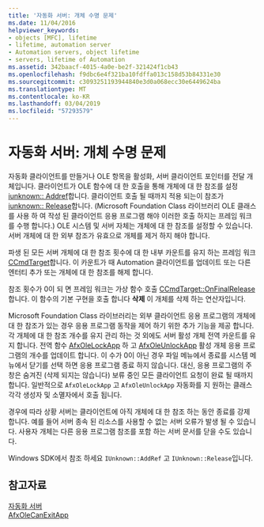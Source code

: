 ```yaml
---
title: '자동화 서버: 개체 수명 문제'
ms.date: 11/04/2016
helpviewer_keywords:
- objects [MFC], lifetime
- lifetime, automation server
- Automation servers, object lifetime
- servers, lifetime of Automation
ms.assetid: 342baacf-4015-4a0e-be2f-321424f1cb43
ms.openlocfilehash: f9dbc6e4f321ba10fdffa013c158d53b84331e30
ms.sourcegitcommit: c3093251193944840e3d0a068ecc30e6449624ba
ms.translationtype: MT
ms.contentlocale: ko-KR
ms.lasthandoff: 03/04/2019
ms.locfileid: "57293579"
---
```

# <a name="automation-servers-object-lifetime-issues"></a>자동화 서버: 개체 수명 문제

자동화 클라이언트를 만들거나 OLE 항목을 활성화, 서버 클라이언트 포인터를 전달 개체입니다. 클라이언트가 OLE 함수에 대 한 호출을 통해 개체에 대 한 참조를 설정 [iunknown:: Addref](/windows/desktop/api/unknwn/nf-unknwn-iunknown-addref)합니다. 클라이언트 호출 될 때까지 적용 되는이 참조가 [iunknown:: Release](/windows/desktop/api/unknwn/nf-unknwn-iunknown-release)합니다. (Microsoft Foundation Class 라이브러리 OLE 클래스를 사용 하 여 작성 된 클라이언트 응용 프로그램 해야 이러한 호출 하지는 프레임 워크를 수행 합니다.) OLE 시스템 및 서버 자체는 개체에 대 한 참조를 설정할 수 있습니다. 서버 개체에 대 한 외부 참조가 유효으로 개체를 제거 하지 해야 합니다.

파생 된 모든 서버 개체에 대 한 참조 횟수에 대 한 내부 카운트를 유지 하는 프레임 워크 [CCmdTarget](../mfc/reference/ccmdtarget-class.md)합니다. 이 카운트가 때 Automation 클라이언트를 업데이트 또는 다른 엔터티 추가 또는 개체에 대 한 참조를 해제 합니다.

참조 횟수가 0이 되 면 프레임 워크는 가상 함수 호출 [CCmdTarget::OnFinalRelease](../mfc/reference/ccmdtarget-class.md#onfinalrelease)합니다. 이 함수의 기본 구현을 호출 합니다 **삭제** 이 개체를 삭제 하는 연산자입니다.

Microsoft Foundation Class 라이브러리는 외부 클라이언트 응용 프로그램의 개체에 대 한 참조가 있는 경우 응용 프로그램 동작을 제어 하기 위한 추가 기능을 제공 합니다. 각 개체에 대 한 참조 개수를 유지 관리 하는 것 외에도 서버 활성 개체 전역 카운트를 유지 합니다. 전역 함수 [AfxOleLockApp](../mfc/reference/application-control.md#afxolelockapp) 하 고 [AfxOleUnlockApp](../mfc/reference/application-control.md#afxoleunlockapp) 활성 개체 응용 프로그램의 개수를 업데이트 합니다. 이 수가 0이 아닌 경우 파일 메뉴에서 종료를 시스템 메뉴에서 닫기를 선택 하면 응용 프로그램 종료 하지 않습니다. 대신, 응용 프로그램의 주 창은 숨겨진 (삭제 되지는 않습니다) 보류 중인 모든 클라이언트 요청이 완료 될 때까지 합니다. 일반적으로 `AfxOleLockApp` 고 `AfxOleUnlockApp` 자동화를 지 원하는 클래스 각각 생성자 및 소멸자에서 호출 됩니다.

경우에 따라 상황 서버는 클라이언트에 아직 개체에 대 한 참조 하는 동안 종료를 강제 합니다. 예를 들어 서버 종속 된 리소스를 사용할 수 없는 서버 오류가 발생 될 수 있습니다. 사용자 개체는 다른 응용 프로그램 참조를 포함 하는 서버 문서를 닫을 수도 있습니다.

Windows SDK에서 참조 하세요 `IUnknown::AddRef` 고 `IUnknown::Release`입니다.

## <a name="see-also"></a>참고자료

[자동화 서버](../mfc/automation-servers.md)<br/>
[AfxOleCanExitApp](../mfc/reference/application-control.md#afxolecanexitapp)
